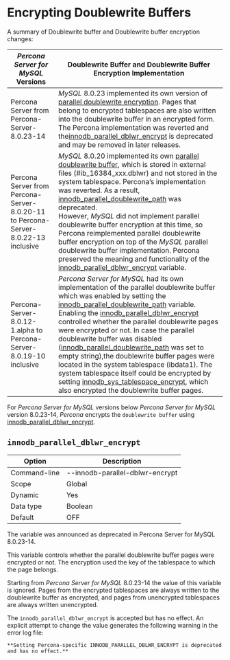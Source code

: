 # Encrypting Doublewrite Buffers

A summary of Doublewrite buffer and Doublewrite buffer encryption changes:

|_Percona Server for MySQL_ Versions| Doublewrite Buffer and Doublewrite Buffer Encryption Implementation|
|---|---|
|Percona Server from Percona-Server-8.0.23-14|_MySQL_ 8.0.23 implemented its own version of [parallel doublewrite encryption](https://dev.mysql.com/doc/refman/8.0/en/innodb-data-encryption.html#innodb-doublewrite-file-encryption). Pages that belong to encrypted tablespaces are also written into the doublewrite buffer in an encrypted form. The Percona implementation was reverted and the[innodb_parallel_dblwr_encrypt](#innodb_parallel_dblwr_encrypt) is deprecated and may be removed in later releases.
|Percona Server from Percona-Server-8.0.20-11 to Percona-Server-8.0.22-13 inclusive|_MySQL_ 8.0.20 implemented its own [parallel doublewrite buffer](https://dev.mysql.com/doc/refman/8.0/en/innodb-doublewrite-buffer.html), which is stored in external files (#ib\_16384\_xxx.dblwr) and not stored in the system tablespace. Percona’s implementation was reverted. As a result, [innodb\_parallel\_doublewrite\_path](../performance/xtradb_performance_improvements_for_io-bound_highly-concurrent_workloads.md#innodb-parallel-doublewrite-path) was deprecated. <br> However, _MySQL_ did not implement parallel doublewrite buffer encryption at this time, so Percona reimplemented parallel doublewrite buffer encryption on top of the _MySQL_ parallel doublewrite buffer implementation. Percona preserved the meaning and functionality of the [innodb\_parallel\_dblwr\_encrypt](#innodb_parallel_dblwr_encrypt) variable. |
|Percona-Server-8.0.12-1.alpha to Percona-Server-8.0.19-10 inclusive|_Percona Server for MySQL_ had its own implementation of the parallel doublewrite buffer which was enabled by setting the [innodb\_parallel\_doublewrite\_path](../performance/xtradb_performance_improvements_for_io-bound_highly-concurrent_workloads.md#innodb-parallel-doublewrite-path) variable. <br> Enabling the [innodb\_parallel\_dblwr\_encrypt](#innodb-parallel-dblwr-encrypt) controlled whether the parallel doublewrite pages were encrypted or not. In case the parallel doublewrite buffer was disabled ([innodb\_parallel\_doublewrite\_path](../performance/xtradb_performance_improvements_for_io-bound_highly-concurrent_workloads.md#innodb-parallel-doublewrite-path) was set to empty string),the doublewrite buffer pages were located in the system tablespace (ibdata1). The system tablespace itself could be encrypted by setting [innodb\_sys\_tablespace\_encrypt](encrypting-system-tablespace.md#innodb-sys-tablespace-encrypt), which also encrypted the doublewrite buffer pages.|

For *Percona Server for MySQL* versions below *Percona Server for MySQL* version 8.0.23-14, *Percona* encrypts the `doublewrite buffer` using [innodb_parallel_dblwr_encrypt](#innodb_parallel_dblwr_encrypt).

## `innodb_parallel_dblwr_encrypt`

| Option       | Description                     |
|--------------|---------------------------------|
| Command-line | --innodb-parallel-dblwr-encrypt |
| Scope        | Global                          |
| Dynamic      | Yes                             |
| Data type    | Boolean                         |
| Default      | OFF                             |

The variable was announced as deprecated in Percona Server for MySQL 8.0.23-14.

This variable controls whether the parallel doublewrite buffer pages were encrypted or not. The encryption used the key of the tablespace to which the page belongs.

Starting from *Percona Server for MySQL* 8.0.23-14 the value of this variable is ignored. Pages from the encrypted tablespaces are always written to the doublewrite buffer as encrypted, and pages from unencrypted tablespaces are always written unencrypted.

The `innodb_parallel_dblwr_encrypt` is accepted but has no effect. An explicit attempt to change the value generates the following warning in the error log file:

```text
**Setting Percona-specific INNODB_PARALLEL_DBLWR_ENCRYPT is deprecated and has no effect.**
```

